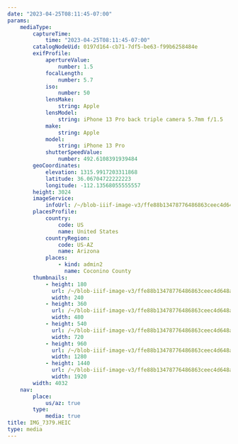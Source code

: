 ```yaml
---
date: "2023-04-25T08:11:45-07:00"
params:
    mediaType:
        captureTime:
            time: "2023-04-25T08:11:45-07:00"
        catalogNodeUid: 0197d164-cb71-7df5-be63-f99b6258484e
        exifProfile:
            apertureValue:
                number: 1.5
            focalLength:
                number: 5.7
            iso:
                number: 50
            lensMake:
                string: Apple
            lensModel:
                string: iPhone 13 Pro back triple camera 5.7mm f/1.5
            make:
                string: Apple
            model:
                string: iPhone 13 Pro
            shutterSpeedValue:
                number: 492.6108391939484
        geoCoordinates:
            elevation: 1315.9917203311868
            latitude: 36.06704722222223
            longitude: -112.13568055555557
        height: 3024
        imageService:
            infoUrl: /~/blob-iiif-image-v3/ffe88b13478776486863ceec4d648a68c82517dd052b0d047fd5cc7013093cac/info.json
        placesProfile:
            country:
                code: US
                name: United States
            countryRegion:
                code: US-AZ
                name: Arizona
            places:
                - kind: admin2
                  name: Coconino County
        thumbnails:
            - height: 180
              url: /~/blob-iiif-image-v3/ffe88b13478776486863ceec4d648a68c82517dd052b0d047fd5cc7013093cac/full/240%2C180/0/default.jpg
              width: 240
            - height: 360
              url: /~/blob-iiif-image-v3/ffe88b13478776486863ceec4d648a68c82517dd052b0d047fd5cc7013093cac/full/480%2C360/0/default.jpg
              width: 480
            - height: 540
              url: /~/blob-iiif-image-v3/ffe88b13478776486863ceec4d648a68c82517dd052b0d047fd5cc7013093cac/full/720%2C540/0/default.jpg
              width: 720
            - height: 960
              url: /~/blob-iiif-image-v3/ffe88b13478776486863ceec4d648a68c82517dd052b0d047fd5cc7013093cac/full/1280%2C960/0/default.jpg
              width: 1280
            - height: 1440
              url: /~/blob-iiif-image-v3/ffe88b13478776486863ceec4d648a68c82517dd052b0d047fd5cc7013093cac/full/1920%2C1440/0/default.jpg
              width: 1920
        width: 4032
    nav:
        place:
            us/az: true
        type:
            media: true
title: IMG_7379.HEIC
type: media
---
```

